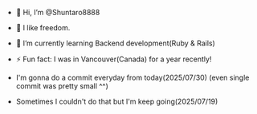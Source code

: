 - 👋 Hi, I’m @Shuntaro8888
- 👀 I like freedom. 
- 🌱 I’m currently learning Backend development(Ruby & Rails)
- ⚡ Fun fact: I was in Vancouver(Canada) for a year recently!

- I'm gonna do a commit everyday from today(2025/07/30)
(even single commit was pretty small ^^)
- Sometimes I couldn't do that but I'm keep going(2025/07/19)
<!---
Shuntaro8888/Shuntaro8888 is a ✨ special ✨ repository because its `README.md` (this file) appears on your GitHub profile.
You can click the Preview link to take a look at your changes.
--->
